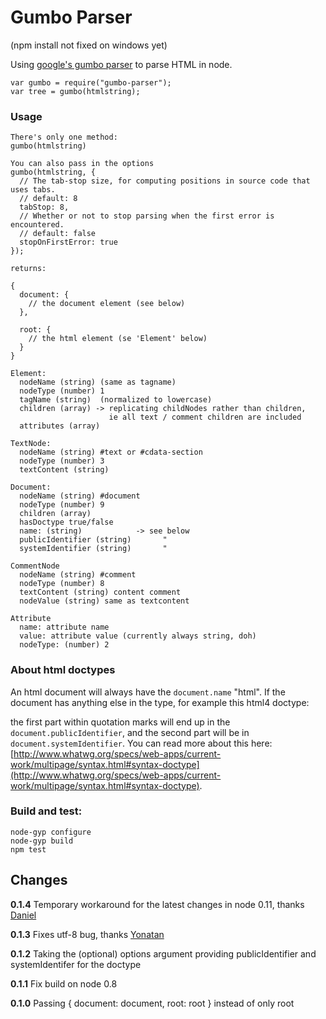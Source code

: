 # Gumbo Parser

(npm install not fixed on windows yet)

Using [google's gumbo parser](https://github.com/google/gumbo-parser) to parse HTML in node.

```
var gumbo = require("gumbo-parser");
var tree = gumbo(htmlstring);
```

### Usage
```
There's only one method:
gumbo(htmlstring) 

You can also pass in the options
gumbo(htmlstring, {
  // The tab-stop size, for computing positions in source code that uses tabs.
  // default: 8
  tabStop: 8,
  // Whether or not to stop parsing when the first error is encountered.
  // default: false
  stopOnFirstError: true
});

returns:

{
  document: {
    // the document element (see below)
  },

  root: {
    // the html element (se 'Element' below)
  }
}

Element:
  nodeName (string) (same as tagname)
  nodeType (number) 1
  tagName (string)  (normalized to lowercase)
  children (array) -> replicating childNodes rather than children,
                      ie all text / comment children are included
  attributes (array)

TextNode:
  nodeName (string) #text or #cdata-section
  nodeType (number) 3
  textContent (string)

Document:
  nodeName (string) #document
  nodeType (number) 9
  children (array)
  hasDoctype true/false
  name: (string)            -> see below
  publicIdentifier (string)       "
  systemIdentifier (string)       "

CommentNode
  nodeName (string) #comment
  nodeType (number) 8
  textContent (string) content comment
  nodeValue (string) same as textcontent

Attribute
  name: attribute name
  value: attribute value (currently always string, doh)
  nodeType: (number) 2
```

### About html doctypes

An html document will always have the `document.name` "html".
If the document has anything else in the type, for example this html4 doctype:

<!DOCTYPE html PUBLIC "-//W3C//DTD XHTML 1.0 Strict//EN"
        "http://www.w3.org/TR/xhtml1/DTD/xhtml1-strict.dtd">

the first part within quotation marks will end up in the `document.publicIdentifier`,
and the second part will be in `document.systemIdentifier`. You can read more about this here: [http://www.whatwg.org/specs/web-apps/current-work/multipage/syntax.html#syntax-doctype](http://www.whatwg.org/specs/web-apps/current-work/multipage/syntax.html#syntax-doctype).

### Build and test:
```
node-gyp configure
node-gyp build
npm test
```

## Changes

**0.1.4** Temporary workaround for the latest changes in node 0.11, thanks [Daniel](https://github.com/TheHydroImpulse)

**0.1.3** Fixes utf-8 bug, thanks [Yonatan](https://github.com/yonatan)

**0.1.2** Taking the (optional) options argument
          providing publicIdentifier and systemIdentifer for the doctype

**0.1.1** Fix build on node 0.8

**0.1.0** Passing { document: document, root: root } instead of only root
